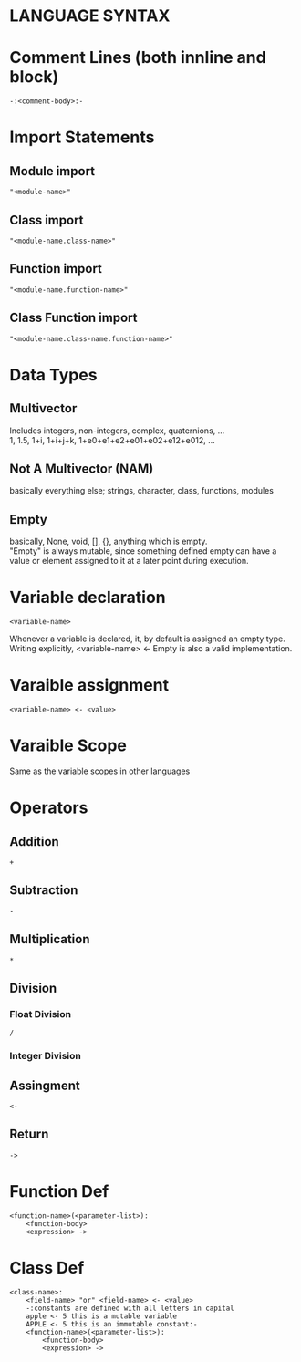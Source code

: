 # LANGUAGE SYNTAX

# Comment Lines (both innline and block)
    -:<comment-body>:-

# Import Statements
## Module import
    "<module-name>"
## Class import
    "<module-name.class-name>"
## Function import
    "<module-name.function-name>"
## Class Function import
    "<module-name.class-name.function-name>"

# Data Types
## Multivector
Includes integers, non-integers, complex, quaternions, ...  
1, 1.5, 1+i, 1+i+j+k, 1+e0+e1+e2+e01+e02+e12+e012, ...
## Not A Multivector (NAM)
basically everything else; strings, character, class, functions, modules
## Empty
basically, None, void, [], {}, anything which is empty.  
"Empty" is always mutable, since something defined empty can have a value or element assigned to it at a later point during execution.

# Variable declaration
    <variable-name>
Whenever a variable is declared, it, by default is assigned an empty type. Writing explicitly, <variable-name\> <- Empty is also a valid implementation. 
# Varaible assignment
    <variable-name> <- <value>
# Varaible Scope
Same as the variable scopes in other languages

# Operators
## Addition
    +
## Subtraction
    -
## Multiplication
    *
## Division
### Float Division
    /
### Integer Division
    
## Assingment
    <-
## Return
    ->

# Function Def
    <function-name>(<parameter-list>):
        <function-body>
        <expression> ->

# Class Def
    <class-name>:
        <field-name> "or" <field-name> <- <value>
        -:constants are defined with all letters in capital
        apple <- 5 this is a mutable variable
        APPLE <- 5 this is an immutable constant:-
        <function-name>(<parameter-list>):
            <function-body>
            <expression> ->
